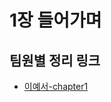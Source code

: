 # 1장 들어가며

<!-- TEAM_LINKS_START -->
## 팀원별 정리 링크
- [이예서-chapter1](이예서/elegant-typescript/chapter1.md)
<!-- TEAM_LINKS_END -->
